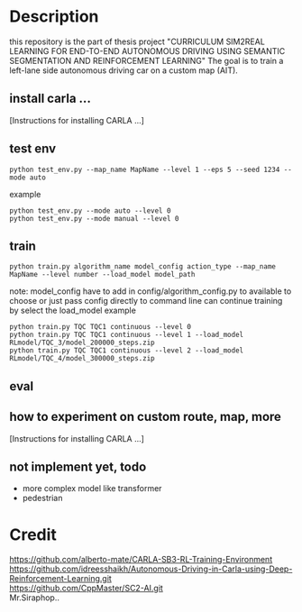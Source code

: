 

# Description
this repository is the part of thesis project "CURRICULUM SIM2REAL LEARNING FOR END-TO-END AUTONOMOUS DRIVING USING SEMANTIC SEGMENTATION AND REINFORCEMENT LEARNING" 
The goal is to train a left-lane side autonomous driving car on a custom map (AIT).

## install carla ... 
[Instructions for installing CARLA ...]
## test env
```
python test_env.py --map_name MapName --level 1 --eps 5 --seed 1234 --mode auto
```
example
```
python test_env.py --mode auto --level 0
python test_env.py --mode manual --level 0
```
## train
```
python train.py algorithm_name model_config action_type --map_name MapName --level number --load_model model_path
```
note: 
model_config have to add in config/algorithm_config.py to available to choose or just pass config directly to command line
can continue training by select the load_model
example
```
python train.py TQC TQC1 continuous --level 0
python train.py TQC TQC1 continuous --level 1 --load_model RLmodel/TQC_3/model_200000_steps.zip
python train.py TQC TQC1 continuous --level 2 --load_model RLmodel/TQC_4/model_300000_steps.zip
```
## eval


## how to experiment on custom route, map, more
[Instructions for installing CARLA ...]
## not implement yet, todo
* more complex model like transformer 
* pedestrian

# Credit
https://github.com/alberto-mate/CARLA-SB3-RL-Training-Environment  
https://github.com/idreesshaikh/Autonomous-Driving-in-Carla-using-Deep-Reinforcement-Learning.git  
https://github.com/CppMaster/SC2-AI.git  
Mr.Siraphop..
